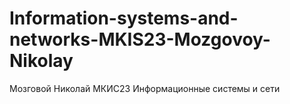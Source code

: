 # Information-systems-and-networks-MKIS23-Mozgovoy-Nikolay
Мозговой Николай МКИС23 Информационные системы и сети
